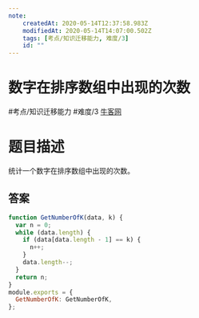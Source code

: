 ```yaml
---
note:
    createdAt: 2020-05-14T12:37:58.983Z
    modifiedAt: 2020-05-14T14:07:00.502Z
    tags: [考点/知识迁移能力, 难度/3]
    id: ""
---
```

# 数字在排序数组中出现的次数
#考点/知识迁移能力 #难度/3 [牛客网](https://www.nowcoder.com/practice/70610bf967994b22bb1c26f9ae901fa2?tpId=13&tqId=11190&tPage=2&rp=2&ru=/ta/coding-interviews&qru=/ta/coding-interviews/question-ranking)
<!-- @crossnote.comment "id":"806d0f7b-6948-4d72-850e-ea59e8b75eff" -->  
# 题目描述
统计一个数字在排序数组中出现的次数。

## 答案

```javascript
function GetNumberOfK(data, k) {
  var n = 0;
  while (data.length) {
    if (data[data.length - 1] == k) {
      n++;
    }
    data.length--;
  }
  return n;
}
module.exports = {
  GetNumberOfK: GetNumberOfK,
};
```